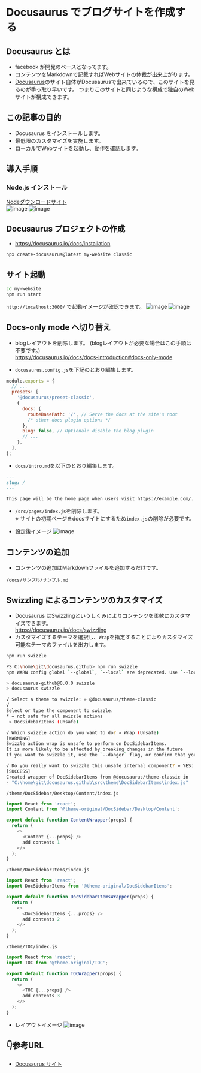 # Docusaurus でブログサイトを作成する

## Docusaurus とは

- facebook が開発のベースとなってます。
- コンテンツをMarkdownで記載すればWebサイトの体裁が出来上がります。
- [Docusaurus](https://docusaurus.io/)のサイト自体がDocusaurusで出来ているので、このサイトを見るのが手っ取り早いです。
つまりこのサイトと同じような構成で独自のWebサイトが構成できます。

## この記事の目的

- Docusaurus をインストールします。
- 最低限のカスタマイズを実施します。
- ローカルでWebサイトを起動し、動作を確認します。

## 導入手順

### Node.js インストール

[Nodeダウンロードサイト](https://nodejs.org/en/download/)  
![image](https://user-images.githubusercontent.com/38905609/174221507-415108dd-d73a-497a-aef4-ebc27dd99e27.png)
![image](https://user-images.githubusercontent.com/38905609/174221619-1cf64e4b-97d4-4d72-99e5-0dcee2c20a60.png)

## Docusaurus プロジェクトの作成

- <https://docusaurus.io/docs/installation>

```sh
npx create-docusaurus@latest my-website classic
```

## サイト起動

```sh
cd my-website
npm run start
```

`http://localhost:3000/` で起動イメージが確認できます。
![image](https://user-images.githubusercontent.com/38905609/179373520-d2cd61f4-c581-402b-820e-7fc000833ad8.png)
![image](https://user-images.githubusercontent.com/38905609/179373538-c7499db2-69db-4b3b-bfc1-7ce469d57b5d.png)

## Docs-only mode へ切り替え

- blogレイアウトを削除します。
(blogレイアウトが必要な場合はこの手順は不要です。)  
<https://docusaurus.io/docs/docs-introduction#docs-only-mode>

- `docusaurus.config.js`を下記のとおり編集します。

```js:docusaurus.config.js
module.exports = {
  // ...
  presets: [
    '@docusaurus/preset-classic',
    {
      docs: {
        routeBasePath: '/', // Serve the docs at the site's root
        /* other docs plugin options */
      },
      blog: false, // Optional: disable the blog plugin
      // ...
    },
  ],
};
```

- `docs/intro.md`を以下のとおり編集します。

```md:docs/intro.md
---
slug: /
---

This page will be the home page when users visit https://example.com/.
```

- `/src/pages/index.js`を削除します。  
※ サイトの初期ページをdocsサイトにするため`index.js`の削除が必要です。

- 設定後イメージ
![image](https://user-images.githubusercontent.com/38905609/179373727-c1dc4e1c-c58d-469f-941c-473d19c82500.png)

## コンテンツの追加

- コンテンツの追加はMarkdownファイルを追加するだけです。

`/docs/サンプル/サンプル.md`

## Swizzling によるコンテンツのカスタマイズ

- Docusaurus はSwizzlingというしくみによりコンテンツを柔軟にカスタマイズできます。  
<https://docusaurus.io/docs/swizzling>
- カスタマイズするテーマを選択し、`Wrap`を指定することによりカスタマイズ可能なテーマのファイルを出力します。

```sh
npm run swizzle

PS C:\home\git\docusaurus.github> npm run swizzle
npm WARN config global `--global`, `--local` are deprecated. Use `--location=global` instead.

> docusaurus-github@0.0.0 swizzle
> docusaurus swizzle

√ Select a theme to swizzle: » @docusaurus/theme-classic
√
Select or type the component to swizzle.
* = not safe for all swizzle actions
 » DocSidebarItems (Unsafe)

√ Which swizzle action do you want to do? » Wrap (Unsafe)
[WARNING] 
Swizzle action wrap is unsafe to perform on DocSidebarItems.
It is more likely to be affected by breaking changes in the future
If you want to swizzle it, use the `--danger` flag, or confirm that you understand the risks.        

√ Do you really want to swizzle this unsafe internal component? » YES: I know what I am doing!
[SUCCESS]
Created wrapper of DocSidebarItems from @docusaurus/theme-classic in
- "C:\home\git\docusaurus.github\src\theme\DocSidebarItems\index.js"
```

`/theme/DocSidebar/Desktop/Content/index.js`

```js:/theme/DocSidebar/Desktop/Content/index.js
import React from 'react';
import Content from '@theme-original/DocSidebar/Desktop/Content';

export default function ContentWrapper(props) {
  return (
    <>
      <Content {...props} />
      add contents 1
    </>
  );
}

```

`/theme/DocSidebarItems/index.js`

```js:/theme/DocSidebarItems/index.js
import React from 'react';
import DocSidebarItems from '@theme-original/DocSidebarItems';

export default function DocSidebarItemsWrapper(props) {
  return (
    <>
      <DocSidebarItems {...props} />
      add contents 2
    </>
  );
}
```

`/theme/TOC/index.js`

```js:/theme/TOC/index.js
import React from 'react';
import TOC from '@theme-original/TOC';

export default function TOCWrapper(props) {
  return (
    <>
      <TOC {...props} />
      add contents 3
    </>
  );
}
```

- レイアウトイメージ
![image](https://user-images.githubusercontent.com/38905609/179374956-408f7b4d-87fc-4aca-805d-55db589b07e1.png)

## 👇参考URL

- [Docusaurus サイト](https://docusaurus.io/docs)  
